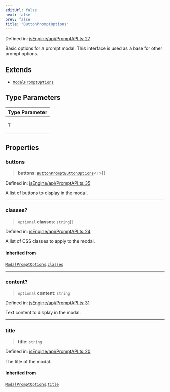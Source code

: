 ```yaml
---
editUrl: false
next: false
prev: false
title: "ButtonPromptOptions"
---
```


Defined in: [jsEngine/api/PromptAPI.ts:27](https://github.com/mProjectsCode/obsidian-js-engine-plugin/blob/fff05749aaa23f9a775003f5828b7e747db4ed95/jsEngine/api/PromptAPI.ts#L27)

Basic options for a prompt modal.
This interface is used as a base for other prompt options.

## Extends

- [`ModalPromptOptions`](/obsidian-js-engine-plugin-docs/api/interfaces/modalpromptoptions/)

## Type Parameters

<table>
<thead>
<tr>
<th>Type Parameter</th>
</tr>
</thead>
<tbody>
<tr>
<td>

`T`

</td>
</tr>
</tbody>
</table>

## Properties

### buttons

> **buttons**: [`ButtonPromptButtonOptions`](/obsidian-js-engine-plugin-docs/api/interfaces/buttonpromptbuttonoptions/)\<`T`\>[]

Defined in: [jsEngine/api/PromptAPI.ts:35](https://github.com/mProjectsCode/obsidian-js-engine-plugin/blob/fff05749aaa23f9a775003f5828b7e747db4ed95/jsEngine/api/PromptAPI.ts#L35)

A list of buttons to display in the modal.

***

### classes?

> `optional` **classes**: `string`[]

Defined in: [jsEngine/api/PromptAPI.ts:24](https://github.com/mProjectsCode/obsidian-js-engine-plugin/blob/fff05749aaa23f9a775003f5828b7e747db4ed95/jsEngine/api/PromptAPI.ts#L24)

A list of CSS classes to apply to the modal.

#### Inherited from

[`ModalPromptOptions`](/obsidian-js-engine-plugin-docs/api/interfaces/modalpromptoptions/).[`classes`](/obsidian-js-engine-plugin-docs/api/interfaces/modalpromptoptions/#classes)

***

### content?

> `optional` **content**: `string`

Defined in: [jsEngine/api/PromptAPI.ts:31](https://github.com/mProjectsCode/obsidian-js-engine-plugin/blob/fff05749aaa23f9a775003f5828b7e747db4ed95/jsEngine/api/PromptAPI.ts#L31)

Text content to display in the modal.

***

### title

> **title**: `string`

Defined in: [jsEngine/api/PromptAPI.ts:20](https://github.com/mProjectsCode/obsidian-js-engine-plugin/blob/fff05749aaa23f9a775003f5828b7e747db4ed95/jsEngine/api/PromptAPI.ts#L20)

The title of the modal.

#### Inherited from

[`ModalPromptOptions`](/obsidian-js-engine-plugin-docs/api/interfaces/modalpromptoptions/).[`title`](/obsidian-js-engine-plugin-docs/api/interfaces/modalpromptoptions/#title)
